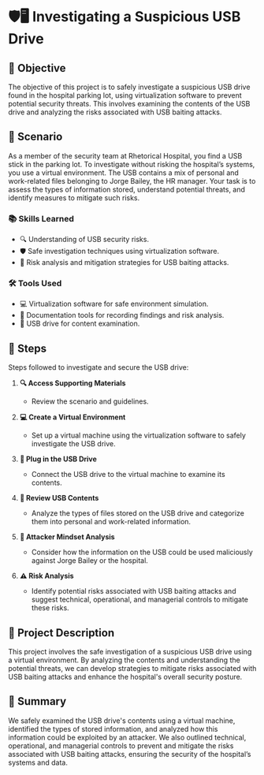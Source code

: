 # 🛡️🖥️ Investigating a Suspicious USB Drive

## 🎯 Objective
The objective of this project is to safely investigate a suspicious USB drive found in the hospital parking lot, using virtualization software to prevent potential security threats. This involves examining the contents of the USB drive and analyzing the risks associated with USB baiting attacks.

## 📖 Scenario
As a member of the security team at Rhetorical Hospital, you find a USB stick in the parking lot. To investigate without risking the hospital’s systems, you use a virtual environment. The USB contains a mix of personal and work-related files belonging to Jorge Bailey, the HR manager. Your task is to assess the types of information stored, understand potential threats, and identify measures to mitigate such risks.

### 📚 Skills Learned
- 🔍 Understanding of USB security risks.
- 🛡️ Safe investigation techniques using virtualization software.
- 🧩 Risk analysis and mitigation strategies for USB baiting attacks.

### 🛠️ Tools Used
- 💻 Virtualization software for safe environment simulation.
- 📝 Documentation tools for recording findings and risk analysis.
- 📁 USB drive for content examination.

## 📝 Steps
Steps followed to investigate and secure the USB drive:

1. **🔍 Access Supporting Materials**
   - Review the scenario and guidelines.

2. **💻 Create a Virtual Environment**
   - Set up a virtual machine using the virtualization software to safely investigate the USB drive.

3. **📂 Plug in the USB Drive**
   - Connect the USB drive to the virtual machine to examine its contents.

4. **🔎 Review USB Contents**
   - Analyze the types of files stored on the USB drive and categorize them into personal and work-related information.

5. **🧠 Attacker Mindset Analysis**
   - Consider how the information on the USB could be used maliciously against Jorge Bailey or the hospital.

6. **⚠️ Risk Analysis**
   - Identify potential risks associated with USB baiting attacks and suggest technical, operational, and managerial controls to mitigate these risks.

## 📜 Project Description
This project involves the safe investigation of a suspicious USB drive using a virtual environment. By analyzing the contents and understanding the potential threats, we can develop strategies to mitigate risks associated with USB baiting attacks and enhance the hospital's overall security posture.

## 📄 Summary
We safely examined the USB drive's contents using a virtual machine, identified the types of stored information, and analyzed how this information could be exploited by an attacker. We also outlined technical, operational, and managerial controls to prevent and mitigate the risks associated with USB baiting attacks, ensuring the security of the hospital’s systems and data.
